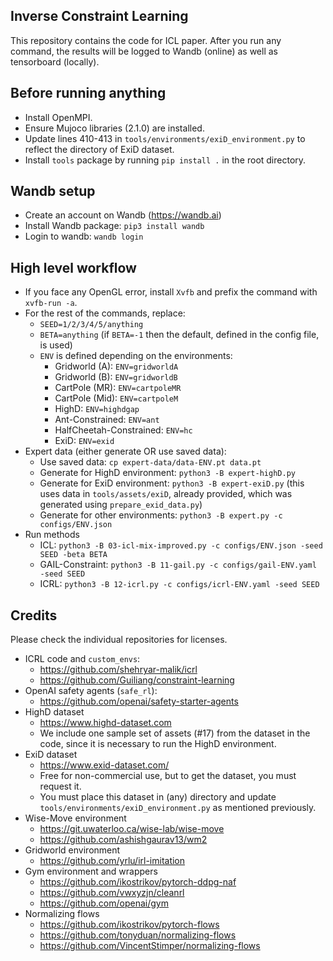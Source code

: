 ## Inverse Constraint Learning
This repository contains the code for ICL paper. After you run any command, the
results will be logged to Wandb (online) as well as tensorboard (locally).

## Before running anything
* Install OpenMPI.
* Ensure Mujoco libraries (2.1.0) are installed.
* Update lines 410-413 in `tools/environments/exiD_environment.py` to reflect the directory of
ExiD dataset.
* Install `tools` package by running `pip install .` in the root directory. 

## Wandb setup
* Create an account on Wandb (https://wandb.ai)
* Install Wandb package: `pip3 install wandb`
* Login to wandb: `wandb login`

## High level workflow

* If you face any OpenGL error, install `Xvfb` and prefix the command with `xvfb-run -a`.
* For the rest of the commands, replace:
    * `SEED=1/2/3/4/5/anything`
    * `BETA=anything` (if `BETA=-1` then the default, defined in the config file, is used)
    * `ENV` is defined depending on the environments:
        * Gridworld (A): `ENV=gridworldA`
        * Gridworld (B): `ENV=gridworldB`
        * CartPole (MR): `ENV=cartpoleMR`
        * CartPole (Mid): `ENV=cartpoleM`
        * HighD: `ENV=highdgap`
        * Ant-Constrained: `ENV=ant`
        * HalfCheetah-Constrained: `ENV=hc`
        * ExiD: `ENV=exid`
* Expert data (either generate OR use saved data):
    * Use saved data: `cp expert-data/data-ENV.pt data.pt`
    * Generate for HighD environment: `python3 -B expert-highD.py`
    * Generate for ExiD environment: `python3 -B expert-exiD.py` (this uses
    data in `tools/assets/exiD`, already provided, which was generated using `prepare_exid_data.py`)
    * Generate for other environments: `python3 -B expert.py -c configs/ENV.json`
* Run methods
    * ICL: `python3 -B 03-icl-mix-improved.py -c configs/ENV.json -seed SEED -beta BETA`
    * GAIL-Constraint: `python3 -B 11-gail.py -c configs/gail-ENV.yaml -seed SEED`
    * ICRL: `python3 -B 12-icrl.py -c configs/icrl-ENV.yaml -seed SEED`

## Credits

Please check the individual repositories for licenses.

* ICRL code and `custom_envs`: 
  * https://github.com/shehryar-malik/icrl
  * https://github.com/Guiliang/constraint-learning
* OpenAI safety agents (`safe_rl`):
  * https://github.com/openai/safety-starter-agents
* HighD dataset
  * https://www.highd-dataset.com
  * We include one sample set of assets (#17) from the dataset in the code, since it is necessary to run the HighD environment.
* ExiD dataset
  * https://www.exid-dataset.com/
  * Free for non-commercial use, but to get the dataset, you must request it.
  * You must place this dataset in (any) directory and update `tools/environments/exiD_environment.py` as
  mentioned previously.
* Wise-Move environment
  * https://git.uwaterloo.ca/wise-lab/wise-move
  * https://github.com/ashishgaurav13/wm2
* Gridworld environment
  * https://github.com/yrlu/irl-imitation
* Gym environment and wrappers
  * https://github.com/ikostrikov/pytorch-ddpg-naf
  * https://github.com/vwxyzjn/cleanrl
  * https://github.com/openai/gym
* Normalizing flows
  * https://github.com/ikostrikov/pytorch-flows
  * https://github.com/tonyduan/normalizing-flows
  * https://github.com/VincentStimper/normalizing-flows

